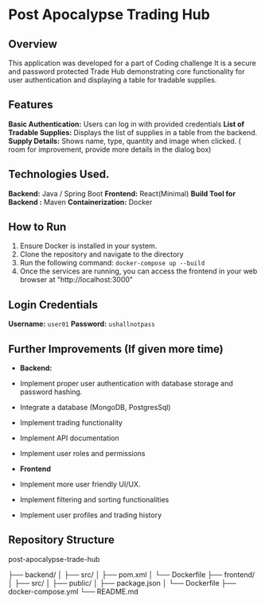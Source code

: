 # Post Apocalypse Trading Hub

## Overview

This application was developed for a part of Coding challenge
It is a secure and password protected Trade Hub demonstrating core functionality for user authentication
and displaying a table for tradable supplies.

## Features
**Basic Authentication:** Users can log in with provided credentials 
**List of Tradable Supplies:** Displays the list of supplies in a table from the backend.
**Supply Details:** Shows name, type, quantity and image when clicked. ( room for improvement, provide more details in the dialog box)

## Technologies Used. 
**Backend:**  Java / Spring Boot
**Frontend:** React(Minimal)
**Build Tool for Backend :** Maven
**Containerization:** Docker

## How to Run
1. Ensure Docker is installed in your system.
2. Clone the repository and navigate to the directory
3. Run the following command: 
    `docker-compose up --build`
4. Once the services are running, you can access the frontend in your web browser at "http://localhost:3000"

## Login Credentials
**Username:** `user01`
**Password:** `ushallnotpass`

## Further Improvements (If given more time)
* **Backend:** 
* Implement proper user authentication with database storage and password hashing.
* Integrate a database (MongoDB, PostgresSql)
* Implement trading functionality
* Implement API documentation
* Implement user roles and permissions

* **Frontend**
* Implement more user friendly UI/UX.
* Implement filtering and sorting functionalities
* Implement user profiles and trading history

## Repository Structure
post-apocalypse-trade-hub

├── backend/
│   ├── src/
│   ├── pom.xml
│   └── Dockerfile
├── frontend/
│   ├── src/
│   ├── public/
│   ├── package.json
│   └── Dockerfile
├── docker-compose.yml
└── README.md

